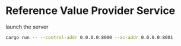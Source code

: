 # Reference Value Provider Service

launch the server
```bash
cargo run -- --control-addr 0.0.0.0:8000 --ac-addr 0.0.0.0:8001
```
